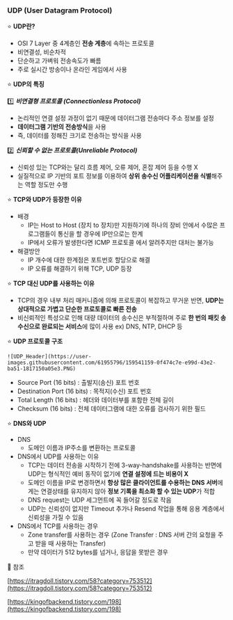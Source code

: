 ### UDP (User Datagram Protocol)

⭐ **UDP란?**

- OSI 7 Layer 중 4계층인 **전송 계층**에 속하는 프로토콜
- 비연결성, 비순차적
- 단순하고 가벼워 전송속도가 빠름
- 주로 실시간 방송이나 온라인 게임에서 사용

⭐ **UDP의 특징**

1️⃣ ***비연결형 프로토콜 (Connectionless Protocol)***

- 논리적인 연결 설정 과정이 없기 때문에 데이터그램 전송마다 주소 정보를 설정
- **데이터그램 기반의 전송방식**을 사용
- 즉, 데이터를 정해진 크기로 전송하는 방식을 사용

2️⃣ ***신뢰할 수 없는 프로토콜(Unreliable Protocol)***

- 신뢰성 있는 TCP와는 달리 흐름 제어, 오류 제어, 혼잡 제어 등을 수행 X
- 실질적으로 IP 기반의 포트 정보를 이용하여 **상위 송수신 어플리케이션을 식별**해주는 역할 정도만 수행

⭐ **TCP와 UDP가 등장한 이유**

- 배경
    - IP는 Host to Host (장치 to 장치)만 지원하기에 하나의 장비 안에서 수많은 프로그램들이 통신을 할 경우에 IP만으로는 한계
    - IP에서 오류가 발생한다면 ICMP 프로토콜 에서 알려주지만 대처는 불가능
- 해결방안
    - IP 개수에 대한 한계점은 포트번호 할당으로 해결
    - IP 오류를 해결하기 위해 TCP, UDP 등장

⭐ **TCP 대신 UDP를 사용하는 이유**

- TCP의 경우 내부 처리 매커니즘에 의해 프로토콜이 복잡하고 무거운 반면, **UDP는 상대적으로 가볍고 단순한 프로토콜로 빠른 전송**
- 비신뢰적인 특성으로 인해 대량 데이터의 송수신은 부적절하며 주로 **한 번의 패킷 송수신으로 완료되는 서비스**에 많이 사용 ex) DNS, NTP, DHCP 등

⭐ **UDP 프로토콜 구조**

    ![UDP_Header](https://user-images.githubusercontent.com/61955796/159541159-0f474c7e-e99d-43e2-ba51-1817150a05e3.PNG)

- Source Port (16 bits) : 출발지(송신) 포트 번호
- Destination Port (16 bits) : 목적지(수신) 포트 번호
- Total Length (16 bits) : 헤더와 데이터부를 포함한 전체 길이
- Checksum (16 bits) : 전체 데이터그램에 대한 오류를 검사하기 위한 필드

⭐ **DNS와 UDP**

- DNS
    - 도메인 이름과 IP주소를 변환하는 프로토콜
- DNS에서 UDP를 사용하는 이유
    - TCP는 데이터 전송을 시작하기 전에 3-way-handshake를 사용하는 반면에 UDP는 형식적인 예비 동작이 없기에 **연결 설정에 드는 비용이 X**
    - 도메인 이름을 IP로 변경하면서 **항상 많은 클라이언트를 수용하는 DNS 서버**에게는 연결상태를 유지하지 않아 **정보 기록을 최소화 할 수 있는 UDP**가 적합
    - DNS request는 UDP 세그먼트에 꼭 들어갈 정도로 작음
    - UDP는 신뢰성이 없지만 Timeout 추가나 Resend 작업을 통해 응용 계층에서 신뢰성을 가질 수 있음
- DNS에서 TCP를 사용하는 경우
    - Zone transfer를 사용하는 경우 (Zone Transfer : DNS 서버 간의 요청을 주고 받을 때 사용하는 Transfer)
    - 만약 데이터가 512 bytes를 넘거나, 응답을 못받은 경우
    

🥰 참조

[https://itragdoll.tistory.com/58?category=753512](https://itragdoll.tistory.com/58?category=753512)

[https://kingofbackend.tistory.com/198](https://kingofbackend.tistory.com/198)
